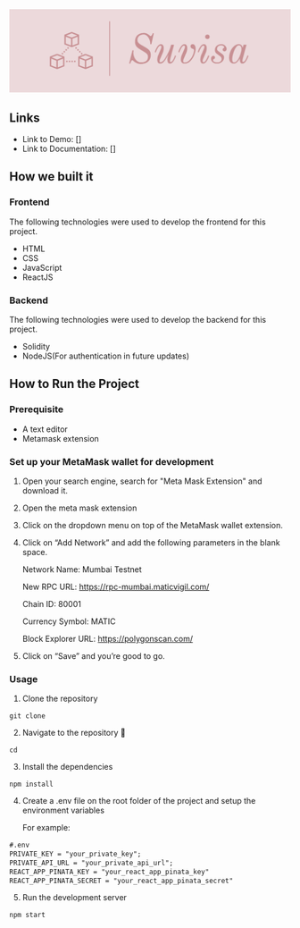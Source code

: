 <img src="src/assets/images/Suvisa-logos.jpeg">

## Links

- Link to Demo: []
- Link to Documentation: []

## How we built it

### Frontend

The following technologies were used to develop the frontend for this project.

- HTML
- CSS
- JavaScript
- ReactJS

### Backend

The following technologies were used to develop the backend for this project.

- Solidity
- NodeJS(For authentication in future updates)

## How to Run the Project

### Prerequisite

- A text editor
- Metamask extension

### Set up your MetaMask wallet for development

1. Open your search engine, search for "Meta Mask Extension" and download it.
2. Open the meta mask extension
3. Click on the dropdown menu on top of the MetaMask wallet extension.
4. Click on “Add Network” and add the following parameters in the blank space.

   Network Name: Mumbai Testnet

   New RPC URL: https://rpc-mumbai.maticvigil.com/

   Chain ID: 80001

   Currency Symbol: MATIC

   Block Explorer URL: https://polygonscan.com/

5. Click on “Save” and you’re good to go.

### Usage

1. Clone the repository

```
git clone 
```

2. Navigate to the repository :open_file_folder:

```
cd 
```

3. Install the dependencies

```
npm install
```

4. Create a .env file on the root folder of the project and setup the environment variables

   For example:

```
#.env
PRIVATE_KEY = "your_private_key";
PRIVATE_API_URL = "your_private_api_url";
REACT_APP_PINATA_KEY = "your_react_app_pinata_key"
REACT_APP_PINATA_SECRET = "your_react_app_pinata_secret"
```

5. Run the development server

```
npm start
```

###
